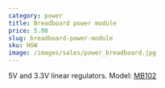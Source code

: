 ```yaml
---
category: power
title: Breadboard power module
price: 5.00
slug: breadboard-power-module
sku: HGW
image: /images/sales/power_breadboard.jpg
---
```

5V and 3.3V linear regulators. Model: <a href="http://www.docdroid.net/file/view/9oyf/mb-v2-datasheet.pdf">MB102</a>
